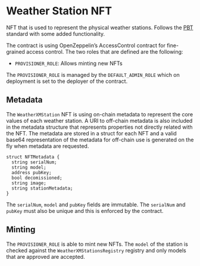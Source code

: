 # Weather Station NFT

NFT that is used to represent the physical weather stations. Follows the [PBT](https://www.pbt.io/) standard with some added functionality.

The contract is using OpenZeppelin’s AccessControl contract for fine-grained access control. The two roles that are defined are the following:

- `PROVISIONER_ROLE`: Allows minting new NFTs

The `PROVISIONER_ROLE` is managed by the `DEFAULT_ADMIN_ROLE` which on deployment is set to the deployer of the contract.


## Metadata

The `WeatherXMStation` NFT is using on-chain metadata to represent the core values of each weather station. A URI to off-chain metadata is also included in the metadata structure that represents properties not directly related with the NFT. The metadata are stored in a struct for each NFT and a valid base64 representation of the metadata for off-chain use is generated on the fly when metadata are requested.
```
struct NFTMetadata {
  string serialNum;
  string model;
  address pubKey;
  bool decomissioned;
  string image;
  string stationMetadata;
}
```
The `serialNum`, `model` and `pubKey` fields are immutable. The `serialNum` and `pubKey` must also be unique and this is enforced by the contract.

## Minting

The `PROVISIONER_ROLE` is able to mint new NFTs. The `model` of the station is checked against the `WeatherXMStationsRegistry` registry and only models that are approved are accepted.